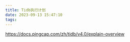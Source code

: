 ```yaml
---
title: Tidb执行计划
date: 2023-09-13 15:47:10
tags:
---
```

https://docs.pingcap.com/zh/tidb/v4.0/explain-overview

